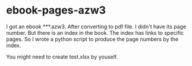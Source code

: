 # ebook-pages-azw3
I got an ebook ***.azw3. After converting to pdf file. I didn't have its page number. But there is an index in the book. The index has links to specific pages. So I wrote a python script to produce the page numbers by the index.

You might need to create test.xlsx by youself.
